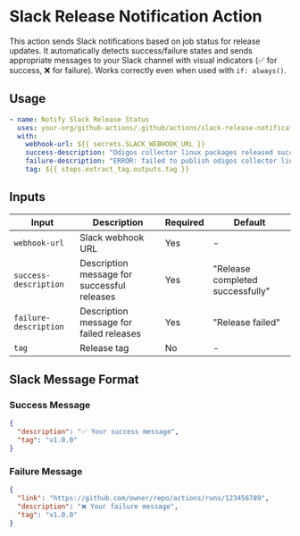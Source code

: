 # Slack Release Notification Action

This action sends Slack notifications based on job status for release updates. It automatically detects success/failure states and sends appropriate messages to your Slack channel with visual indicators (✅ for success, ❌ for failure). Works correctly even when used with `if: always()`.

## Usage

```yaml
- name: Notify Slack Release Status
  uses: your-org/github-actions/.github/actions/slack-release-notification@main
  with:
    webhook-url: ${{ secrets.SLACK_WEBHOOK_URL }}
    success-description: "Odigos collector linux packages released successfully"
    failure-description: "ERROR: failed to publish odigos collector linux packages"
    tag: ${{ steps.extract_tag.outputs.tag }}
```

## Inputs

| Input | Description | Required | Default |
|-------|-------------|----------|---------|
| `webhook-url` | Slack webhook URL | Yes | - |
| `success-description` | Description message for successful releases | Yes | "Release completed successfully" |
| `failure-description` | Description message for failed releases | Yes | "Release failed" |
| `tag` | Release tag | No | - |

## Slack Message Format

### Success Message
```json
{
  "description": "✅ Your success message",
  "tag": "v1.0.0"
}
```

### Failure Message
```json
{
  "link": "https://github.com/owner/repo/actions/runs/123456789",
  "description": "❌ Your failure message",
  "tag": "v1.0.0"
}
```
